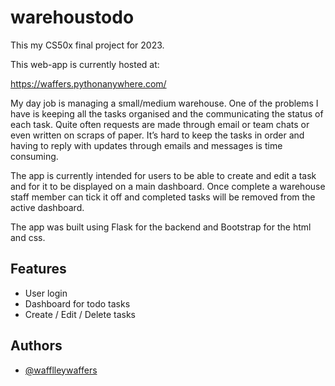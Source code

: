 # warehoustodo

This my CS50x final project for 2023. 

This web-app is currently hosted at: 

https://waffers.pythonanywhere.com/

My day job is managing a small/medium warehouse. One of the problems I have is keeping all the tasks organised and the communicating the status of each task. Quite often requests are made through email or team chats or even written on scraps of paper. It’s hard to keep the tasks in order and having to reply with updates through emails and messages is time consuming.

The app is currently intended for users to be able to create and edit a task and for it to be displayed on a main dashboard. Once complete a warehouse staff member can tick it off and completed tasks will be removed from the active dashboard.

The app was built using Flask for the backend and Bootstrap for the html and css. 





## Features
- User login
- Dashboard for todo tasks
- Create / Edit / Delete tasks 



## Authors

- [@wafflleywaffers](https://github.com/Waffleywaffers)
